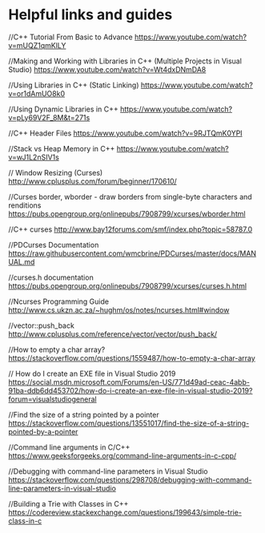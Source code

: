 # Helpful links and guides

//C++ Tutorial From Basic to Advance
https://www.youtube.com/watch?v=mUQZ1qmKlLY

//Making and Working with Libraries in C++ (Multiple Projects in Visual Studio)
https://www.youtube.com/watch?v=Wt4dxDNmDA8 

//Using Libraries in C++ (Static Linking)
https://www.youtube.com/watch?v=or1dAmUO8k0

//Using Dynamic Libraries in C++
https://www.youtube.com/watch?v=pLy69V2F_8M&t=271s

//C++ Header Files
https://www.youtube.com/watch?v=9RJTQmK0YPI

//Stack vs Heap Memory in C++
https://www.youtube.com/watch?v=wJ1L2nSIV1s

// Window Resizing (Curses)
http://www.cplusplus.com/forum/beginner/170610/

//Curses border, wborder - draw borders from single-byte characters and renditions
https://pubs.opengroup.org/onlinepubs/7908799/xcurses/wborder.html

//C++ curses
http://www.bay12forums.com/smf/index.php?topic=58787.0

//PDCurses Documentation
https://raw.githubusercontent.com/wmcbrine/PDCurses/master/docs/MANUAL.md

//curses.h documentation
https://pubs.opengroup.org/onlinepubs/7908799/xcurses/curses.h.html

//Ncurses Programming Guide
http://www.cs.ukzn.ac.za/~hughm/os/notes/ncurses.html#window

//vector::push_back
http://www.cplusplus.com/reference/vector/vector/push_back/

//How to empty a char array?
https://stackoverflow.com/questions/1559487/how-to-empty-a-char-array

// How do I create an EXE file in Visual Studio 2019
https://social.msdn.microsoft.com/Forums/en-US/771d49ad-ceac-4abb-91ba-ddb6dd453702/how-do-i-create-an-exe-file-in-visual-studio-2019?forum=visualstudiogeneral

//Find the size of a string pointed by a pointer
https://stackoverflow.com/questions/13551017/find-the-size-of-a-string-pointed-by-a-pointer

//Command line arguments in C/C++
https://www.geeksforgeeks.org/command-line-arguments-in-c-cpp/

//Debugging with command-line parameters in Visual Studio
https://stackoverflow.com/questions/298708/debugging-with-command-line-parameters-in-visual-studio

//Building a Trie with Classes in C++
https://codereview.stackexchange.com/questions/199643/simple-trie-class-in-c



